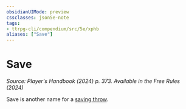 ```yaml
---
obsidianUIMode: preview
cssclasses: json5e-note
tags:
- ttrpg-cli/compendium/src/5e/xphb
aliases: ["Save"]
---
```

# Save
*Source: Player's Handbook (2024) p. 373. Available in the Free Rules (2024)* 

Save is another name for a [saving throw](2-Mechanics/CLI/rules/variant-rules/saving-throw-xphb.md).